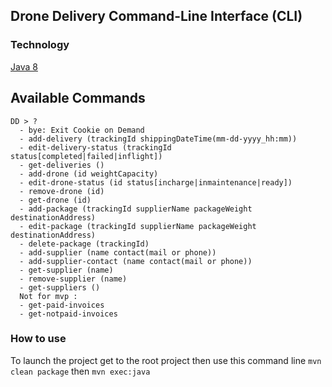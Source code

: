 ## Drone Delivery Command-Line Interface (CLI)

### Technology
[Java 8](https://www.java.com/fr/download/)

## Available Commands
```
DD > ?
  - bye: Exit Cookie on Demand
  - add-delivery (trackingId shippingDateTime(mm-dd-yyyy_hh:mm))
  - edit-delivery-status (trackingId status[completed|failed|inflight])
  - get-deliveries ()
  - add-drone (id weightCapacity)
  - edit-drone-status (id status[incharge|inmaintenance|ready])
  - remove-drone (id)
  - get-drone (id)
  - add-package (trackingId supplierName packageWeight destinationAddress)
  - edit-package (trackingId supplierName packageWeight destinationAddress)
  - delete-package (trackingId)
  - add-supplier (name contact(mail or phone))
  - add-supplier-contact (name contact(mail or phone))
  - get-supplier (name)
  - remove-supplier (name)
  - get-suppliers ()
  Not for mvp :
  - get-paid-invoices
  - get-notpaid-invoices
```

### How to use
To launch the project get to the root project then use this command line `mvn clean package` then `mvn exec:java`

